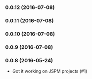 ### 0.0.12 (2016-07-08)


### 0.0.11 (2016-07-08)


### 0.0.10 (2016-07-08)


### 0.0.9 (2016-07-08)


### 0.0.8 (2016-05-24)
 *  Got it working on JSPM projects (#1)
